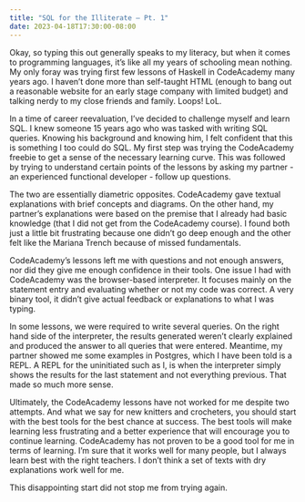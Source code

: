 ```yaml
---
title: "SQL for the Illiterate – Pt. 1"
date: 2023-04-18T17:30:00-08:00
---
```

Okay, so typing this out generally speaks to my literacy, but when it comes to programming languages, it’s like all my years of schooling mean nothing. My only foray was trying first few lessons of Haskell in CodeAcademy many years ago. I haven’t done more than self-taught HTML (enough to bang out a reasonable website for an early stage company with limited budget) and talking nerdy to my close friends and family. Loops! LoL.
 
In a time of career reevaluation, I’ve decided to challenge myself and learn SQL. I knew someone 15 years ago who was tasked with writing SQL queries. Knowing his background and knowing him, I felt confident that this is something I too could do SQL. My first step was trying the CodeAcademy freebie to get a sense of the necessary learning curve. This was followed by trying to understand certain points of the lessons by asking my partner - an experienced functional developer - follow up questions.
 
The two are essentially diametric opposites. CodeAcademy gave textual explanations with brief concepts and diagrams. On the other hand, my partner’s explanations were based on the premise that I already had basic knowledge (that I did not get from the CodeAcademy course). I found both just a little bit frustrating because one didn’t go deep enough and the other felt like the Mariana Trench because of missed fundamentals.
 
CodeAcademy’s lessons left me with questions and not enough answers, nor did they give me enough confidence in their tools. One issue I had with CodeAcademy was the browser-based interpreter. It focuses mainly on the statement entry and evaluating whether or not my code was correct. A very binary tool, it didn’t give actual feedback or explanations to what I was typing.
 
In some lessons, we were required to write several queries. On the right hand side of the interpreter, the results generated weren’t clearly explained and produced the answer to all queries that were entered. Meantime, my partner showed me some examples in Postgres, which I have been told is a REPL. A REPL for the uninitiated such as I, is when the interpreter simply shows the results for the last statement and not everything previous. That made so much more sense.
 
Ultimately, the CodeAcademy lessons have not worked for me despite two attempts. And what we say for new knitters and crocheters, you should start with the best tools for the best chance at success. The best tools will make learning less frustrating and a better experience that will encourage you to continue learning. CodeAcademy has not proven to be a good tool for me in terms of learning. I’m sure that it works well for many people, but I always learn best with the right teachers. I don’t think a set of texts with dry explanations work well for me. 

This disappointing start did not stop me from trying again.
